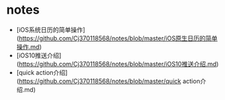 # notes

+ [iOS系统日历的简单操作] (https://github.com/Cj370118568/notes/blob/master/iOS原生日历的简单操作.md)
+ [iOS10推送介绍] (https://github.com/Cj370118568/notes/blob/master/iOS10推送介绍.md)
+ [quick action介绍] (https://github.com/Cj370118568/notes/blob/master/quick action介绍.md)


